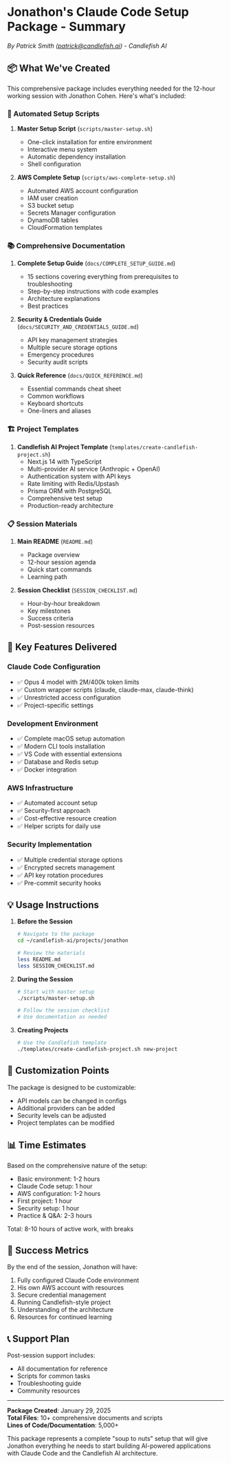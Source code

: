 # Jonathon's Claude Code Setup Package - Summary

*By Patrick Smith (patrick@candlefish.ai) - Candlefish AI*

## 📦 What We've Created

This comprehensive package includes everything needed for the 12-hour working session with Jonathon Cohen. Here's what's included:

### 🚀 Automated Setup Scripts

1. **Master Setup Script** (`scripts/master-setup.sh`)
   - One-click installation for entire environment
   - Interactive menu system
   - Automatic dependency installation
   - Shell configuration

2. **AWS Complete Setup** (`scripts/aws-complete-setup.sh`)
   - Automated AWS account configuration
   - IAM user creation
   - S3 bucket setup
   - Secrets Manager configuration
   - DynamoDB tables
   - CloudFormation templates

### 📚 Comprehensive Documentation

1. **Complete Setup Guide** (`docs/COMPLETE_SETUP_GUIDE.md`)
   - 15 sections covering everything from prerequisites to troubleshooting
   - Step-by-step instructions with code examples
   - Architecture explanations
   - Best practices

2. **Security & Credentials Guide** (`docs/SECURITY_AND_CREDENTIALS_GUIDE.md`)
   - API key management strategies
   - Multiple secure storage options
   - Emergency procedures
   - Security audit scripts

3. **Quick Reference** (`docs/QUICK_REFERENCE.md`)
   - Essential commands cheat sheet
   - Common workflows
   - Keyboard shortcuts
   - One-liners and aliases

### 🏗️ Project Templates

1. **Candlefish AI Project Template** (`templates/create-candlefish-project.sh`)
   - Next.js 14 with TypeScript
   - Multi-provider AI service (Anthropic + OpenAI)
   - Authentication system with API keys
   - Rate limiting with Redis/Upstash
   - Prisma ORM with PostgreSQL
   - Comprehensive test setup
   - Production-ready architecture

### 📋 Session Materials

1. **Main README** (`README.md`)
   - Package overview
   - 12-hour session agenda
   - Quick start commands
   - Learning path

2. **Session Checklist** (`SESSION_CHECKLIST.md`)
   - Hour-by-hour breakdown
   - Key milestones
   - Success criteria
   - Post-session resources

## 🎯 Key Features Delivered

### Claude Code Configuration
- ✅ Opus 4 model with 2M/400k token limits
- ✅ Custom wrapper scripts (claude, claude-max, claude-think)
- ✅ Unrestricted access configuration
- ✅ Project-specific settings

### Development Environment
- ✅ Complete macOS setup automation
- ✅ Modern CLI tools installation
- ✅ VS Code with essential extensions
- ✅ Database and Redis setup
- ✅ Docker integration

### AWS Infrastructure
- ✅ Automated account setup
- ✅ Security-first approach
- ✅ Cost-effective resource creation
- ✅ Helper scripts for daily use

### Security Implementation
- ✅ Multiple credential storage options
- ✅ Encrypted secrets management
- ✅ API key rotation procedures
- ✅ Pre-commit security hooks

## 💡 Usage Instructions

1. **Before the Session**
   ```bash
   # Navigate to the package
   cd ~/candlefish-ai/projects/jonathon
   
   # Review the materials
   less README.md
   less SESSION_CHECKLIST.md
   ```

2. **During the Session**
   ```bash
   # Start with master setup
   ./scripts/master-setup.sh
   
   # Follow the session checklist
   # Use documentation as needed
   ```

3. **Creating Projects**
   ```bash
   # Use the Candlefish template
   ./templates/create-candlefish-project.sh new-project
   ```

## 🔧 Customization Points

The package is designed to be customizable:
- API models can be changed in configs
- Additional providers can be added
- Security levels can be adjusted
- Project templates can be modified

## 📊 Time Estimates

Based on the comprehensive nature of the setup:
- Basic environment: 1-2 hours
- Claude Code setup: 1 hour
- AWS configuration: 1-2 hours
- First project: 1 hour
- Security setup: 1 hour
- Practice & Q&A: 2-3 hours

Total: 8-10 hours of active work, with breaks

## 🎉 Success Metrics

By the end of the session, Jonathon will have:
1. Fully configured Claude Code environment
2. His own AWS account with resources
3. Secure credential management
4. Running Candlefish-style project
5. Understanding of the architecture
6. Resources for continued learning

## 📞 Support Plan

Post-session support includes:
- All documentation for reference
- Scripts for common tasks
- Troubleshooting guide
- Community resources

---

**Package Created**: January 29, 2025  
**Total Files**: 10+ comprehensive documents and scripts  
**Lines of Code/Documentation**: 5,000+

This package represents a complete "soup to nuts" setup that will give Jonathon everything he needs to start building AI-powered applications with Claude Code and the Candlefish AI architecture.